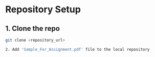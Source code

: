 # Repository Setup

## 1. Clone the repo

```bash
git clone <repository_url>

2. Add 'Sample_For_Assignment.pdf' file to the local repository